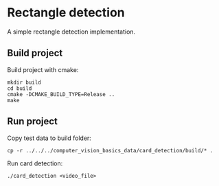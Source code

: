 # Rectangle detection
A simple rectangle detection implementation.

## Build project
Build project with cmake:
```
mkdir build
cd build
cmake -DCMAKE_BUILD_TYPE=Release ..
make
```

## Run project
Copy test data to build folder:
```
cp -r ../../../computer_vision_basics_data/card_detection/build/* .
```

Run card detection:
```
./card_detection <video_file>
```
